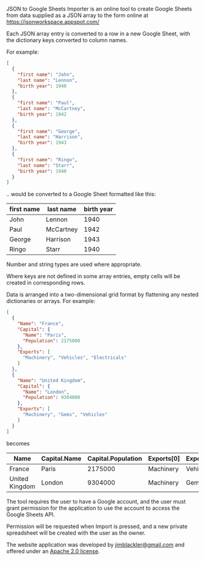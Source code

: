 JSON to Google Sheets Importer is an online tool to create Google Sheets from
data supplied as a JSON array to the form online at
https://jsonworkspace.appspot.com/

Each JSON array entry is converted to a row in a new Google Sheet, with the
dictionary keys converted to column names.

For example:

```json
[
  {
    "first name": "John",
    "last name": "Lennon",
    "birth year": 1940
  },
  {
    "first name": "Paul",
    "last name": "McCartney",
    "birth year": 1942
  },
  {
    "first name": "George",
    "last name": "Harrison",
    "birth year": 1943
  },
  {
    "first name": "Ringo",
    "last name": "Starr",
    "birth year": 1940
  }
]
```

.. would be converted to a Google Sheet formatted like this:

first name | last name | birth year
---------- | --------- | ----------
John       | Lennon    | 1940
Paul       | McCartney | 1942
George     | Harrison  | 1943
Ringo      | Starr     | 1940

Number and string types are used where appropriate.

Where keys are not defined in some array entries, empty cells will be created in
corresponding rows.

Data is arranged into a two-dimensional grid format by flattening any nested
dictionaries or arrays. For example:

```json
[
  {
    "Name": "France",
    "Capital": {
      "Name": "Paris",
      "Population": 2175000
    },
    "Exports": [
      "Machinery", "Vehicles", "Electricals"
    ]
  },
  {
    "Name": "United Kingdom",
    "Capital": {
      "Name": "London",
      "Population": 9304000
    },
    "Exports": [
      "Machinery", "Gems", "Vehicles"
    ]
  }
]
```

becomes

Name           | Capital.Name | Capital.Population | Exports\[0\] | Exports\[1\] | Exports\[2\]
-------------- | ------------ | ------------------ | ------------ | ------------ | ------------
France         | Paris        | 2175000            | Machinery    | Vehicles     | Electricals
United Kingdom | London       | 9304000            | Machinery    | Gems         | Vehicles

The tool requires the user to have a Google account, and the user must grant
permission for the application to use the account to access the Google Sheets
API.

Permission will be requested when Import is pressed, and a new private
spreadsheet will be created with the user as the owner.

The website application was developed by jimblackler@gmail.com and offered under
an [Apache 2.0 license](https://www.apache.org/licenses/LICENSE-2.0).
